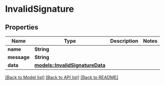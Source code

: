 # InvalidSignature

## Properties

Name | Type | Description | Notes
------------ | ------------- | ------------- | -------------
**name** | **String** |  | 
**message** | **String** |  | 
**data** | [**models::InvalidSignatureData**](INVALID_SIGNATURE_data.md) |  | 

[[Back to Model list]](../README.md#documentation-for-models) [[Back to API list]](../README.md#documentation-for-api-endpoints) [[Back to README]](../README.md)


